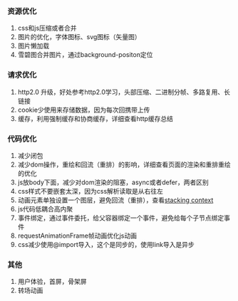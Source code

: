### 资源优化
1. css和js压缩或者合并
2. 图片的优化，字体图标、svg图标（矢量图）
3. 图片懒加载
4. 雪碧图合并图片，通过background-positon定位



### 请求优化
1. http2.0 升级，好处参考http2.0学习，头部压缩、二进制分帧、多路复用、长链接
2. cookie少使用来存储数据，因为每次回携带上传
3. 缓存，利用强制缓存和协商缓存，详细查看http缓存总结

### 代码优化
1. 减少闭包
2. 减少dom操作，重绘和回流（重排）的影响，详细查看页面的渲染和重排重绘的优化
3. js放body下面，减少对dom渲染的阻塞，async或者defer，两者区别
4. css样式不要嵌套太深，因为css解析读取是从右往左
5. 动画元素单独设置一个图层，避免回流（重排），查看[stacking context](https://developer.mozilla.org/en-US/docs/Web/CSS/CSS_Positioning/Understanding_z_index/The_stacking_context)
6. js代码低耦合高内聚
7. 事件绑定，通过事件委托，给父容器绑定一个事件，避免给每个子节点绑定事件
8. requestAnimationFrame帧动画优化js动画
9. css减少使用@import导入，这个是同步的，使用link导入是异步

### 其他
1. 用户体验，首屏，骨架屏
2. 转场动画
